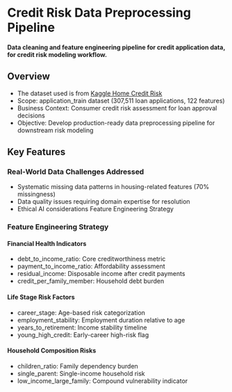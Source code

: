 # Credit Risk Data Preprocessing Pipeline
#### Data cleaning and feature engineering pipeline for credit application data, for credit risk modeling workflow.

## Overview
- The dataset used is from [Kaggle Home Credit Risk ](https://www.kaggle.com/competitions/home-credit-default-risk/rules)
- Scope: application_train dataset (307,511 loan applications, 122 features)
- Business Context: Consumer credit risk assessment for loan approval decisions
- Objective: Develop production-ready data preprocessing pipeline for downstream risk modeling

## Key Features
### Real-World Data Challenges Addressed
- Systematic missing data patterns in housing-related features (70% missingness)
- Data quality issues requiring domain expertise for resolution
- Ethical AI considerations
Feature Engineering Strategy

### Feature Engineering Strategy
#### Financial Health Indicators
- debt_to_income_ratio: Core creditworthiness metric
- payment_to_income_ratio: Affordability assessment
- residual_income: Disposable income after credit payments
- credit_per_family_member: Household debt burden

#### Life Stage Risk Factors
- career_stage: Age-based risk categorization
- employment_stability: Employment duration relative to age
- years_to_retirement: Income stability timeline
- young_high_credit: Early-career high-risk flag

#### Household Composition Risks
- children_ratio: Family dependency burden
- single_parent: Single-income household risk
- low_income_large_family: Compound vulnerability indicator
